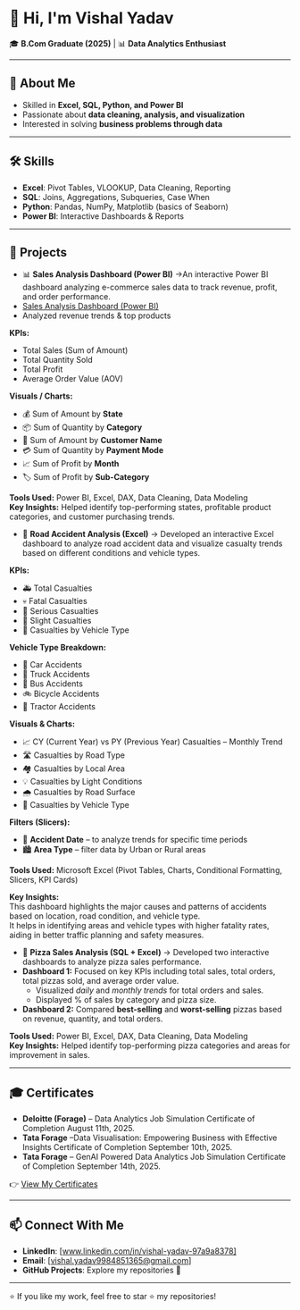 # 👋 Hi, I'm Vishal Yadav  

🎓 **B.Com Graduate (2025)** | 📊 **Data Analytics Enthusiast**  

---

## 🚀 About Me  
- Skilled in **Excel, SQL, Python, and Power BI**  
- Passionate about **data cleaning, analysis, and visualization**  
- Interested in solving **business problems through data**  

---

## 🛠️ Skills  
- **Excel**: Pivot Tables, VLOOKUP, Data Cleaning, Reporting  
- **SQL**: Joins, Aggregations, Subqueries, Case When  
- **Python**: Pandas, NumPy, Matplotlib (basics of Seaborn)  
- **Power BI**: Interactive Dashboards & Reports  

---

## 📂 Projects  
- 📊 **Sales Analysis Dashboard (Power BI)** →An interactive Power BI dashboard analyzing e-commerce sales data to track revenue, profit, and order performance.
-  [Sales Analysis Dashboard (Power BI)](https://github.com/Vishal1365/Data-Analytics-Projects/tree/main/Sales%20Analysis%20Dashboard)
  - Analyzed revenue trends & top products

**KPIs:**
- Total Sales (Sum of Amount)
- Total Quantity Sold
- Total Profit
- Average Order Value (AOV)

**Visuals / Charts:**
- 💰 Sum of Amount by **State**
- 📦 Sum of Quantity by **Category**
- 👥 Sum of Amount by **Customer Name**
- 💳 Sum of Quantity by **Payment Mode**
- 📈 Sum of Profit by **Month**
- 🏷️ Sum of Profit by **Sub-Category**

**Tools Used:** Power BI, Excel, DAX, Data Cleaning, Data Modeling  
**Key Insights:** Helped identify top-performing states, profitable product categories, and customer purchasing trends.

- 👥 **Road Accident Analysis (Excel)** → Developed an interactive Excel dashboard to analyze road accident data and visualize casualty trends based on different conditions and vehicle types.

**KPIs:**
- 🚑 Total Casualties  
- 💀 Fatal Casualties  
- 🤕 Serious Casualties  
- 🚗 Slight Casualties  
- 🚙 Casualties by Vehicle Type  

**Vehicle Type Breakdown:**
- 🚗 Car Accidents  
- 🚚 Truck Accidents  
- 🚌 Bus Accidents  
- 🚲 Bicycle Accidents  
- 🚜 Tractor Accidents  

**Visuals & Charts:**
- 📈 CY (Current Year) vs PY (Previous Year) Casualties – Monthly Trend  
- 🛣️ Casualties by Road Type  
- 🏘️ Casualties by Local Area  
- 💡 Casualties by Light Conditions  
- 🌧️ Casualties by Road Surface  
- 🚙 Casualties by Vehicle Type  

**Filters (Slicers):**
- 📅 **Accident Date** – to analyze trends for specific time periods  
- 🏙️ **Area Type** – filter data by Urban or Rural areas  

**Tools Used:** Microsoft Excel (Pivot Tables, Charts, Conditional Formatting, Slicers, KPI Cards)

**Key Insights:**  
This dashboard highlights the major causes and patterns of accidents based on location, road condition, and vehicle type.  
It helps in identifying areas and vehicle types with higher fatality rates, aiding in better traffic planning and safety measures.

- 🍕 **Pizza Sales Analysis (SQL + Excel)** → Developed two interactive dashboards to analyze pizza sales performance.  
- **Dashboard 1:** Focused on key KPIs including total sales, total orders, total pizzas sold, and average order value.  
  - Visualized *daily* and *monthly trends* for total orders and sales.  
  - Displayed % of sales by category and pizza size.  
- **Dashboard 2:** Compared **best-selling** and **worst-selling** pizzas based on revenue, quantity, and total orders.  

**Tools Used:** Power BI, Excel, DAX, Data Cleaning, Data Modeling  
**Key Insights:** Helped identify top-performing pizza categories and areas for improvement in sales.
 

---

## 🎓 Certificates  
- **Deloitte (Forage)** – Data Analytics Job Simulation
Certificate of Completion
August 11th, 2025.  
- **Tata Forage** –Data Visualisation: Empowering Business
with Effective Insights
Certificate of Completion
September 10th, 2025.
 - **Tata Forage** –  GenAI Powered Data Analytics Job Simulation
Certificate of Completion
September 14th, 2025.

👉 [View My Certificates](https://github.com/Vishal1365/Certificates)  

---

## 📫 Connect With Me  
- **LinkedIn**: [www.linkedin.com/in/vishal-yadav-97a9a8378]  
- **Email**: [vishal.yadav9984851365@gmail.com]  
- **GitHub Projects**: Explore my repositories 🚀  

---

⭐ If you like my work, feel free to star ⭐ my repositories!
